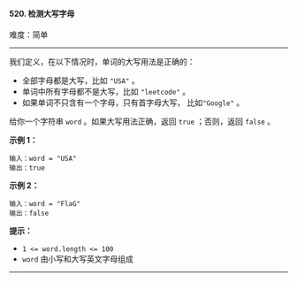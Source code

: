 #### 520. 检测大写字母

难度：简单

---

我们定义，在以下情况时，单词的大写用法是正确的：

* 全部字母都是大写，比如 `"USA"` 。
* 单词中所有字母都不是大写，比如 `"leetcode"` 。
* 如果单词不只含有一个字母，只有首字母大写， 比如`"Google"` 。

给你一个字符串 `word` 。如果大写用法正确，返回 `true` ；否则，返回 `false` 。

**示例 1：**

```
输入：word = "USA"
输出：true
```

**示例 2：**

```
输入：word = "FlaG"
输出：false
```

**提示：**

* `1 <= word.length <= 100`
* `word` 由小写和大写英文字母组成

---

```Java
```